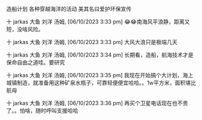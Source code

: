 造船计划  各种穿越海洋的活动  美其名曰爱护环保宣传

十 jarkas 大鱼 刘洋 汤姆, [06/10/2023 3:33 pm]
😂😂南海风平浪静，距离又短，没啥风险。

十 jarkas 大鱼 刘洋 汤姆, [06/10/2023 3:33 pm]
大风大浪只是极端几天

十 jarkas 大鱼 刘洋 汤姆, [06/10/2023 3:34 pm]
长期看，造船，航海技术才是保命自由之道哇。要研究

十 jarkas 大鱼 刘洋 汤姆, [06/10/2023 3:35 pm]
我现在开始搞个大计划，海上城镇制造，就准备用这种矿泉水瓶子，可靠轻便便宜哈哈。。1w平方米，面积堪比航母

十 jarkas 大鱼 刘洋 汤姆, [06/10/2023 3:36 pm]
再买个卫星电话现在也不贵了。。怕啥，随时呼叫支援哈哈
